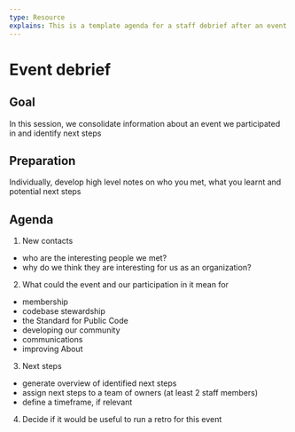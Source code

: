 ```yaml
---
type: Resource
explains: This is a template agenda for a staff debrief after an event
---
```


# Event debrief

## Goal

In this session, we consolidate information about an event we participated in and identify next steps

## Preparation 

Individually, develop high level notes on who you met, what you learnt and potential next steps

## Agenda

1) New contacts
* who are the interesting people we met?
* why do we think they are interesting for us as an organization?

2) What could the event and our participation in it mean for
* membership
* codebase stewardship
* the Standard for Public Code
* developing our community
* communications
* improving About

3) Next steps
* generate overview of identified next steps 
* assign next steps to a team of owners (at least 2 staff members)
* define a timeframe, if relevant

4) Decide if it would be useful to run a retro for this event
